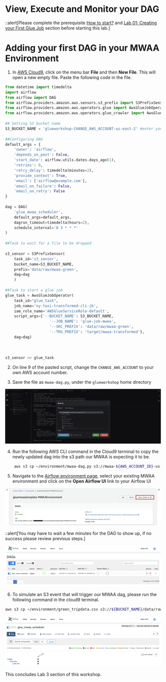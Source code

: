 # View, Execute and Monitor your DAG


::alert[Please complete the prerequisite [How to start?](/Lab%2000%3A%20Login%20and%20Initial%20Setup/README.md) and [Lab 01: Creating your First Glue Job](/Lab%2001%3A%20Creating%20your%20First%20Glue%20Job/README.md) section before starting this lab.]


# Adding your first DAG in your MWAA Environment

1. In [AWS Cloud9](https://us-east-2.console.aws.amazon.com/cloud9/), click on the menu bar **File** and then **New File**. This will open a new empty file. Paste the following code in the file.
``` python
from datetime import timedelta  
import airflow  
from airflow import DAG  
from airflow.providers.amazon.aws.sensors.s3_prefix import S3PrefixSensor
from airflow.providers.amazon.aws.operators.glue import AwsGlueJobOperator
from airflow.providers.amazon.aws.operators.glue_crawler import AwsGlueCrawlerOperator

## Setting S3 bucket name
S3_BUCKET_NAME = 'glueworkshop-CHANGE_AWS_ACCOUNT-us-east-2' #enter your S3 bucketname here  

##Configuring DAG 
default_args = {  
    'owner': 'airflow',
    'depends_on_past': False,
    'start_date': airflow.utils.dates.days_ago(1),
    'retries': 0,
    'retry_delay': timedelta(minutes=2),
    'provide_context': True,
    'email': ['airflow@example.com'],
    'email_on_failure': False,
    'email_on_retry': False
}

dag = DAG(  
    'glue_mwaa_scheduler',
    default_args=default_args,
    dagrun_timeout=timedelta(hours=2),
    schedule_interval='0 3 * * *'
)

##Task to wait for a file to be dropped

s3_sensor = S3PrefixSensor(  
    task_id='s3_sensor',  
    bucket_name=S3_BUCKET_NAME,  
    prefix='data/raw/mwaa-green',  
    dag=dag  
    )

##Task to start a glue job
glue_task = AwsGlueJobOperator(  
    task_id="glue_task",  
    job_name='ny-taxi-transformed-cli-jb',  
    iam_role_name='AWSGlueServiceRole-default',  
    script_args={'--BUCKET_NAME': S3_BUCKET_NAME,
                    '--JOB_NAME': 'glue-job-mwaa',
                    '--SRC_PREFIX': 'data/raw/mwaa-green',
                    '--TRG_PREFIX': 'target/mwaa-transformed'},
    dag=dag) 



s3_sensor >> glue_task
```

2. On line 9 of the pasted script, change the `CHANGE_AWS_ACCOUNT` to your own AWS account number.

3. Save the file as `mwaa-dag.py`, under the `glueworkshop` home directory 

![failed state machine](/static/Glue%20Jobs/Lab%204/lab4-1-1.png)

4. Run the following AWS CLI command in the Cloud9 terminal to copy the newly updated dag into the s3 path our MWAA is expecting it to be.
```bash
    aws s3 cp ~/environment/mwaa-dag.py s3://mwaa-${AWS_ACCOUNT_ID}-us-east-2/dags/
```

5. Navigate to the [Airflow environment page](https://us-east-2.console.aws.amazon.com/mwaa/home?region=us-east-2#environments), select your existing MWAA environment and click on the **Open Airflow UI** link to your Airflow UI

![failed state machine](/static/Glue%20Jobs/Lab%204/lab4-1-0.png)

::alert[You may have to wait a few minutes for the DAG to show up, if no success please review previous steps.]

![failed state machine](/static/Glue%20Jobs/Lab%204/lab4-2-0.png)

6. To simulate an S3 event that will trigger our MWAA dag, please run the following command in the cloud9 terminal.

```bash
aws s3 cp ~/environment/green_tripdata.csv s3://${BUCKET_NAME}/data/raw/mwaa-green/
```
![failed state machine](/static/Glue%20Jobs/Lab%204/lab4-2-1.png)

This concludes Lab 3 section of this workshop.